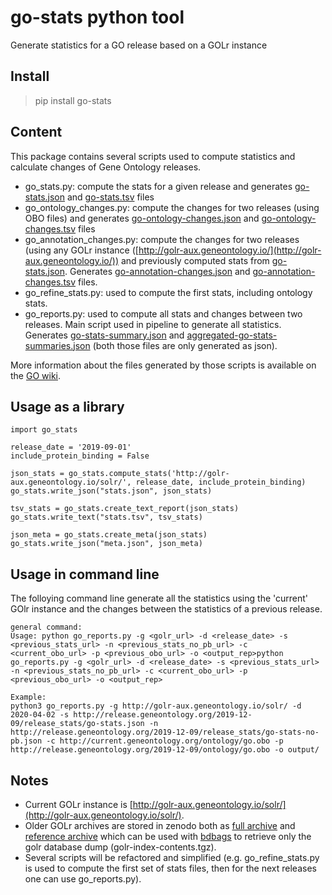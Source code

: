 # go-stats python tool

Generate statistics for a GO release based on a GOLr instance

## Install
> pip install go-stats

## Content
This package contains several scripts used to compute statistics and calculate changes of Gene Ontology releases.

* go_stats.py: compute the stats for a given release and generates [go-stats.json](http://current.geneontology.org/release_stats/go-stats.json) and [go-stats.tsv](http://current.geneontology.org/release_stats/go-stats.tsv) files 
* go_ontology_changes.py: compute the changes for two releases (using OBO files) and generates [go-ontology-changes.json](http://current.geneontology.org/release_stats/go-ontology-changes.json) and [go-ontology-changes.tsv](http://current.geneontology.org/release_stats/go-ontology-changes.tsv) files
* go_annotation_changes.py: compute the changes for two releases (using any GOLr instance ([http://golr-aux.geneontology.io/](http://golr-aux.geneontology.io/)) and previously computed stats from [go-stats.json](http://current.geneontology.org/release_stats/go-stats.json). Generates [go-annotation-changes.json](http://current.geneontology.org/release_stats/go-annotation-changes.json) and [go-annotation-changes.tsv](http://current.geneontology.org/release_stats/go-annotation-changes.tsv) files.
* go_refine_stats.py: used to compute the first stats, including ontology stats. 
* go_reports.py: used to compute all stats and changes between two releases. Main script used in pipeline to generate all statistics. Generates [go-stats-summary.json](http://current.geneontology.org/release_stats/go-stats-summary.json) and [aggregated-go-stats-summaries.json](http://current.geneontology.org/release_stats/aggregated-go-stats-summaries.json) (both those files are only generated as json). 

More information about the files generated by those scripts is available on the [GO wiki](http://wiki.geneontology.org/index.php/Release_Pipeline#release_stats). 

## Usage as a library
```
import go_stats

release_date = '2019-09-01'
include_protein_binding = False

json_stats = go_stats.compute_stats('http://golr-aux.geneontology.io/solr/', release_date, include_protein_binding)
go_stats.write_json("stats.json", json_stats)

tsv_stats = go_stats.create_text_report(json_stats)
go_stats.write_text("stats.tsv", tsv_stats)

json_meta = go_stats.create_meta(json_stats)
go_stats.write_json("meta.json", json_meta)
```


## Usage in command line

The folloying command line generate all the statistics using the 'current' GOlr instance and the changes between the statistics of a previous release. 
```
general command: 
Usage: python go_reports.py -g <golr_url> -d <release_date> -s <previous_stats_url> -n <previous_stats_no_pb_url> -c <current_obo_url> -p <previous_obo_url> -o <output_rep>python go_reports.py -g <golr_url> -d <release_date> -s <previous_stats_url> -n <previous_stats_no_pb_url> -c <current_obo_url> -p <previous_obo_url> -o <output_rep>

Example: 
python3 go_reports.py -g http://golr-aux.geneontology.io/solr/ -d 2020-04-02 -s http://release.geneontology.org/2019-12-09/release_stats/go-stats.json -n http://release.geneontology.org/2019-12-09/release_stats/go-stats-no-pb.json -c http://current.geneontology.org/ontology/go.obo -p http://release.geneontology.org/2019-12-09/ontology/go.obo -o output/
```


## Notes
* Current GOLr instance is [http://golr-aux.geneontology.io/solr/](http://golr-aux.geneontology.io/solr/).
* Older GOLr archives are stored in zenodo both as [full archive](https://zenodo.org/record/3267438#.XXN5spNKg4M) and [reference archive](https://zenodo.org/record/3267437#.XXN5spNKg4M) which can be used with [bdbags](https://geneontology.github.io/docs/tools-guide/#programmatic-download-bdbag) to retrieve only the golr database dump (golr-index-contents.tgz).
* Several scripts will be refactored and simplified (e.g. go_refine_stats.py is used to compute the first set of stats files, then for the next releases one can use go_reports.py).
